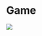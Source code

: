 # Game

![](https://github.com/xxr5566833/Game/blob/art/%E7%94%BB%E5%9B%BE/%E5%BA%94%E7%94%A8%E5%9B%BE%E6%A0%87.png?raw=true)
